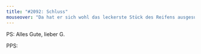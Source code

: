```yaml
---
title: "#2092: Schluss"
mouseover: "Da hat er sich wohl das leckerste Stück des Reifens ausgesucht."
---
```


PS: 
Alles Gute, lieber G.

PPS:

